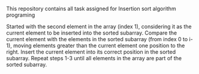 This repository contains all task assigned for Insertion sort algorithm programing

Started with the second element in the array (index 1), considering it as the current element to be inserted into the sorted subarray.
Compare the current element with the elements in the sorted subarray (from index 0 to i-1), moving elements greater than the current element one position to the right.
Insert the current element into its correct position in the sorted subarray.
Repeat steps 1-3 until all elements in the array are part of the sorted subarray.
